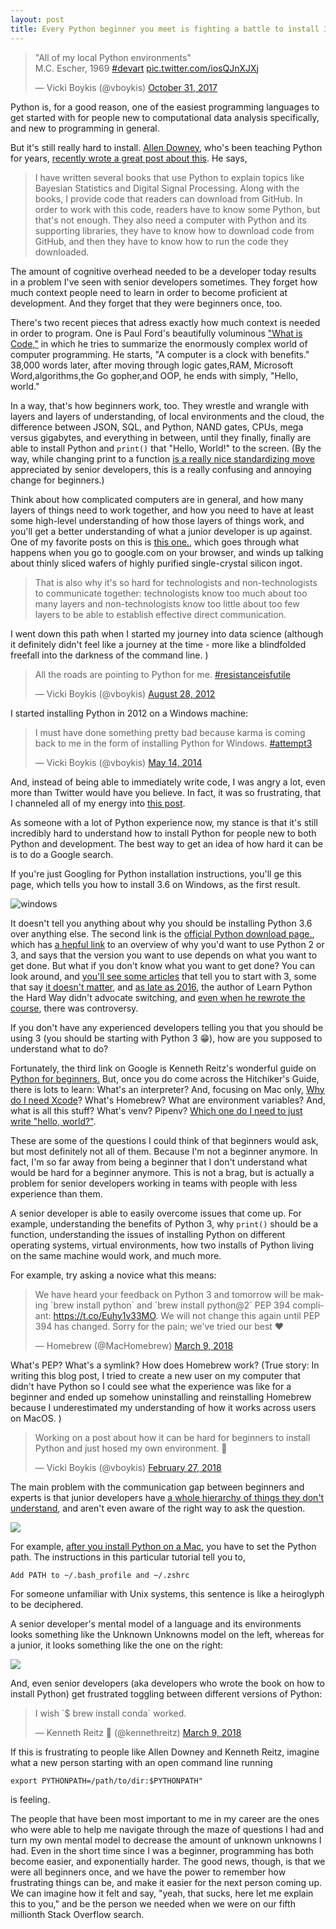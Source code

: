 ```yaml
---
layout: post
title: Every Python beginner you meet is fighting a battle to install 3. Be kind. 
---
```


<meta name="twitter:card" content="summary_large_image">
<meta name="twitter:site" content="@vboykis">
<meta name="twitter:creator" content="@vboykis">
<meta name="twitter:title" content="Every Python beginner you meet is fighting a battle to install 3.">
<meta name="twitter:description" content="It's still hard for beginners to install Python. ">
<meta name="twitter:image" content="https://raw.githubusercontent.com/veekaybee/veekaybee.github.io/master/images/snakes.jpg">

<blockquote class="twitter-tweet" data-lang="en"><p lang="en" dir="ltr">&quot;All of my local Python environments&quot;<br>M.C. Escher, 1969 <a href="https://twitter.com/hashtag/devart?src=hash&amp;ref_src=twsrc%5Etfw">#devart</a> <a href="https://t.co/iosQJnXJXj">pic.twitter.com/iosQJnXJXj</a></p>&mdash; Vicki Boykis (@vboykis) <a href="https://twitter.com/vboykis/status/925467002642354176?ref_src=twsrc%5Etfw">October 31, 2017</a></blockquote>
<script async src="https://platform.twitter.com/widgets.js" charset="utf-8"></script>

Python is, for a good reason, one of the easiest programming languages to get started with for people new to computational data analysis specifically, and new to programming in general. 

But it's still really hard to install. [Allen Downey](http://greenteapress.com/wp/think-python/), who's been teaching Python for years, [recently wrote a great post about this](http://allendowney.blogspot.com/2018/02/learning-to-program-is-getting-harder.html). He says,  

> I have written several books that use Python to explain topics like Bayesian Statistics and Digital Signal Processing.  Along with the books, I provide code that readers can download from GitHub.  In order to work with this code, readers have to know some Python, but that's not enough.  They also need a computer with Python and its supporting libraries, they have to know how to download code from GitHub, and then they have to know how to run the code they downloaded.

The amount of cognitive overhead needed to be a developer today results in a problem I've seen with senior developers sometimes. They forget how much context people need to learn in order to become proficient at development. And they forget that they were beginners once, too. 

There's two recent pieces that adress exactly how much context is needed in order to program. One is Paul Ford's beautifully voluminous ["What is Code,"](https://www.bloomberg.com/graphics/2015-paul-ford-what-is-code/) in which he tries to summarize the enormously complex world of computer programming. He starts, "A computer is a clock with benefits." 38,000 words later, after moving through logic gates,RAM, Microsoft Word,algorithms,the Go gopher,and OOP,  he ends with simply, "Hello, world." 

In a way, that's how beginners work, too. They wrestle and wrangle with layers and layers of understanding, of local environments and the cloud, the difference between JSON, SQL, and Python, NAND gates, CPUs, mega versus gigabytes, and everything in between, until they finally, finally are able to install Python and `print()` that "Hello, World!" to the screen.  (By the way, while changing print to a function [is a really nice standardizing move](https://snarky.ca/why-print-became-a-function-in-python-3/) appreciated by senior developers, this is a really confusing and annoying change for beginners.)

Think about how complicated computers are in general, and how many layers of things need to work together, and how you need to have at least some high-level understanding of how those layers of things work, and you'll get a better understanding of what a junior developer is up against.  One of my favorite posts on this is [this one.](https://plus.google.com/+JeanBaptisteQueru/posts/dfydM2Cnepe), which goes through what happens when you go to google.com on your browser, and winds up talking about thinly sliced wafers of highly purified single-crystal silicon ingot. 

> That is also why it's so hard for technologists and non-technologists to communicate together: technologists know too much about too many layers and non-technologists know too little about too few layers to be able to establish effective direct communication.

I went down this path when I started my journey into data science (although it definitely didn't feel like a journey at the time - more like a blindfolded freefall into the darkness of the command line. )

<blockquote class="twitter-tweet" data-lang="en"><p lang="en" dir="ltr">All the roads are pointing to Python for me. <a href="https://twitter.com/hashtag/resistanceisfutile?src=hash&amp;ref_src=twsrc%5Etfw">#resistanceisfutile</a></p>&mdash; Vicki Boykis (@vboykis) <a href="https://twitter.com/vboykis/status/240519556043526145?ref_src=twsrc%5Etfw">August 28, 2012</a></blockquote>
<script async src="https://platform.twitter.com/widgets.js" charset="utf-8"></script>

I started installing Python in 2012 on a Windows machine: 

<blockquote class="twitter-tweet" data-lang="en"><p lang="en" dir="ltr">I must have done something pretty bad because karma is coming back to me in the form of installing Python for Windows. <a href="https://twitter.com/hashtag/attempt3?src=hash&amp;ref_src=twsrc%5Etfw">#attempt3</a></p>&mdash; Vicki Boykis (@vboykis) <a href="https://twitter.com/vboykis/status/466678032200384512?ref_src=twsrc%5Etfw">May 14, 2014</a></blockquote>
<script async src="https://platform.twitter.com/widgets.js" charset="utf-8"></script>

And, instead of being able to immediately write code, I was angry a lot, even more than Twitter would have you believe. In fact, it was so frustrating, that I channeled all of my energy into [this post](http://vickibwrites.com/2015/06/05/implementation/). 

As someone with a lot of Python experience now, my stance is that it's still incredibly hard to understand how to install Python for people new to both Python and development. The best way to get an idea of how hard it can be is to do a Google search.   

If you're just Googling for Python installation instructions, you'll ge this page, which tells you how to install 3.6 on Windows, as the first result.  

![windows](https://raw.githubusercontent.com/veekaybee/veekaybee.github.io/master/images/windowspython.png)

It doesn't tell you anything about why you should be installing Python 3.6 over anything else. The second link is the [official Python download page.](https://www.python.org/downloads/), which has [a hepful link](https://wiki.python.org/moin/Python2orPython3) to an overview of why you'd want to use Python 2 or 3, and says that the version you want to use depends on what you want to get done. But what if you don't know what you want to get done? You can look around, and [you'll see some articles](https://www.dataquest.io/blog/python-2-or-3/) that tell you to start with 3, some that say [it doesn't matter](http://www.practicepython.org/blog/2017/02/09/python2-and-3.html), and [as late as 2016](https://learnpythonthehardway.org/book/nopython3.html), the author of Learn Python the Hard Way didn't advocate switching, and [even when he rewrote the course](https://news.ycombinator.com/item?id=14722349), there was controversy. 

If you don't have any experienced developers telling you that you should be using 3 (you should be starting with Python 3 😁), how are you supposed to understand what to do?

Fortunately, the third link on Google is Kenneth Reitz's wonderful guide on [Python for beginners.](http://docs.python-guide.org/en/latest/)  But, once you do come across the Hitchiker's Guide, there is lots to learn: What's an interpreter? And,  focusing on Mac only, [Why do I need Xcode](http://docs.python-guide.org/en/latest/starting/install3/osx/#install3-osx)? What's Homebrew? What are environment variables? And, what is all this stuff? What's venv? Pipenv? [Which one do I need to just write "hello, world?"](https://stackoverflow.com/questions/41573587/what-is-the-difference-between-venv-pyvenv-pyenv-virtualenv-virtualenvwrappe). 

These are some of the questions I could think of that beginners would ask, but most definitely not all of them. Because I'm not a beginner anymore. In fact, I'm so far away from being a beginner that I don't understand what would be hard for a beginner anymore. This is not a brag, but is actually a problem for senior developers working in teams with people with less experience than them. 

A senior developer is able to easily overcome issues that come up. For example, understanding the benefits of Python 3, why `print()` should be a function, understanding the issues of installing Python on different operating systems, virtual environments, how two installs of Python living on the same machine would work, and much more. 

For example, try asking a novice what this means: 

<blockquote class="twitter-tweet" data-lang="en"><p lang="en" dir="ltr">We have heard your feedback on Python 3 and tomorrow will be making `brew install python` and `brew install python@2` PEP 394 compliant: <a href="https://t.co/Euhy1v33MO">https://t.co/Euhy1v33MO</a>. We will not change this again until PEP 394 has changed. Sorry for the pain; we&#39;ve tried our best ❤️</p>&mdash; Homebrew (@MacHomebrew) <a href="https://twitter.com/MacHomebrew/status/972192919489826816?ref_src=twsrc%5Etfw">March 9, 2018</a></blockquote>
<script async src="https://platform.twitter.com/widgets.js" charset="utf-8"></script>

What's PEP? What's a symlink? How does Homebrew work? (True story: In writing this blog post, I tried to create a new user on my computer that didn't have Python so I could see what the experience was like for a beginner and ended up somehow uninstalling and reinstalling Homebrew because I underestimated my understanding of how it works across users on MacOS. )

<blockquote class="twitter-tweet" data-lang="en"><p lang="en" dir="ltr">Working on a post about how it can be hard for beginners to install Python and just hosed my own environment.  🐍</p>&mdash; Vicki Boykis (@vboykis) <a href="https://twitter.com/vboykis/status/968315412579520513?ref_src=twsrc%5Etfw">February 27, 2018</a></blockquote>
<script async src="https://platform.twitter.com/widgets.js" charset="utf-8"></script>

The main problem with the communication gap between beginners and experts is that junior developers have [a whole hierarchy of things they don't understand](http://web.stanford.edu/~himalv/unknownunknownsws.pdf), and aren't even aware of the right way to ask the question. 

![](https://raw.githubusercontent.com/veekaybee/veekaybee.github.io/master/images/unknowns.jpg)

For example, [after you install Python on a Mac](https://gist.github.com/patriciogonzalezvivo/77da993b14a48753efda), you have to set the Python path. The instructions in this particular tutorial tell you to, 

`Add PATH to ~/.bash_profile and ~/.zshrc`

For someone unfamiliar with Unix systems, this sentence is like a heiroglyph to be deciphered. 

A senior developer's mental model of a language and its environments looks something like the Unknown Unknowns model on the left, whereas for a junior, it looks something like the one on the right: 

![](https://raw.githubusercontent.com/veekaybee/veekaybee.github.io/master/images/juniorvssenior.jpg)

And, even senior developers (aka developers who wrote the book on how to install Python) get frustrated toggling between different versions of Python: 

<blockquote class="twitter-tweet" data-lang="en"><p lang="en" dir="ltr">I wish `$ brew install conda` worked.</p>&mdash; Kenneth Reitz 🐍 (@kennethreitz) <a href="https://twitter.com/kennethreitz/status/972106533596168192?ref_src=twsrc%5Etfw">March 9, 2018</a></blockquote>
<script async src="https://platform.twitter.com/widgets.js" charset="utf-8"></script>

If this is frustrating to people like Allen Downey and Kenneth Reitz, imagine what a new person starting with an open command line running 

`export PYTHONPATH=/path/to/dir:$PYTHONPATH"` 

is feeling. 

The people that have been most important to me in my career are the ones who were able to help me navigate through the maze of questions I had and turn my own mental model to decrease the amount of unknown unknowns I had.  Even in the short time since I was a beginner, programming has both become easier, and  exponentially harder. The good news, though, is that we were all beginners once, and we have the power to remember how frustrating things can be, and make it easier for the next person coming up.  We can imagine how it felt and say, "yeah, that sucks, here let me explain this to you," and be the person we needed when we were on our fifth millionth Stack Overflow search. 

